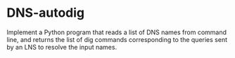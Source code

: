# DNS-autodig
Implement a Python program that reads a list of DNS names from command line, and returns the list of dig commands corresponding to the queries sent by an LNS to resolve the input names.
